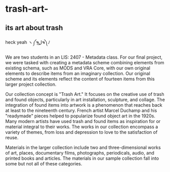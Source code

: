 # trash-art-
## its art about trash 
heck yeah
ヽ༼ຈل͜ຈ༽ﾉ

We are two students in an LIS: 2407 - Metadata class. For our final project, we were tasked with creating a metadata scheme combining elements from existing schema, such as MODS and VRA Core, with our own original elements to describe items from an imaginary collection. Our original scheme and its elements reflect the content of fourteen items from this larger project collection.

Our collection concept is "Trash Art." It focuses on the creative use of trash and found objects, particularly in art installation, sculpture, and collage. The integration of found items into artwork is a phenomenon that reaches back at least to the nineteenth century. French artist Marcel Duchamp and his "readymade" pieces helped to popularize found object art in the 1920s. Many modern artists have used trash and found items as inspiration for or material integral to their works. The works in our collection encompass a variety of themes, from loss and depression to love to the satisfaction of reuse.

Materials in the larger collection include two and three-dimensional works of art, places, documentary films, photographs, periodicals, audio, and printed books and articles. The materials in our sample collection fall into some but not all of these categories.
